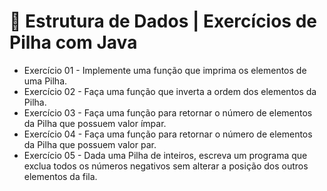# 📝 Estrutura de Dados | Exercícios de Pilha com Java

- Exercício 01 - Implemente uma função que imprima os elementos de uma Pilha.
- Exercício 02 - Faça uma função que inverta a ordem dos elementos da Pilha.
- Exercício 03 - Faça uma função para retornar o número de elementos da Pilha que possuem valor ímpar.
- Exercício 04 - Faça uma função para retornar o número de elementos da Pilha que possuem valor par.
- Exercício 05 - Dada uma Pilha de inteiros, escreva um programa que exclua todos os números negativos sem alterar a posição dos outros elementos da fila.
